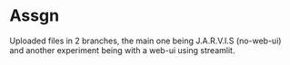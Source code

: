 # Assgn

Uploaded files in 2 branches, the main one being J.A.R.V.I.S (no-web-ui) and another experiment being with a web-ui using streamlit.
